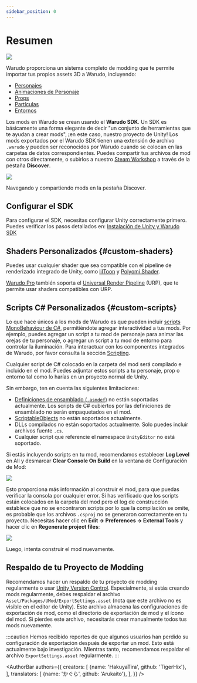 ```yaml
---
sidebar_position: 0
---
```


# Resumen

![](/doc-img/mod-cover.jpg)

Warudo proporciona un sistema completo de modding que te permite importar tus propios assets 3D a Warudo, incluyendo:

* [Personajes](character-mod)
* [Animaciones de Personaje](character-animation-mod)
* [Props](prop-mod)
* [Partículas](particle-mod)
* [Entornos](environment-mod)

Los mods en Warudo se crean usando el **Warudo SDK**. Un SDK es básicamente una forma elegante de decir "un conjunto de herramientas que te ayudan a crear mods", ¡en este caso, nuestro proyecto de Unity! Los mods exportados por el Warudo SDK tienen una extensión de archivo `.warudo` y pueden ser reconocidos por Warudo cuando se colocan en las carpetas de datos correspondientes. Puedes compartir tus archivos de mod con otros directamente, o subirlos a nuestro [Steam Workshop](https://steamcommunity.com/app/2079120/workshop/) a través de la pestaña **Discover**.

![](/doc-img/en-mod-8.png)
<p class="img-desc">Navegando y compartiendo mods en la pestaña Discover.</p>

## Configurar el SDK

Para configurar el SDK, necesitas configurar Unity correctamente primero.  
Puedes verificar los pasos detallados en: [Instalación de Unity y Warudo SDK](sdk-installation.md)

## Shaders Personalizados {#custom-shaders}

Puedes usar cualquier shader que sea compatible con el pipeline de renderizado integrado de Unity, como [lilToon](https://lilxyzw.github.io/lilToon/#/) y [Poiyomi Shader](https://www.poiyomi.com/).

[Warudo Pro](../pro.md) también soporta el [Universal Render Pipeline](https://docs.unity3d.com/Manual/com.unity.render-pipelines.universal.html) (URP), que te permite usar shaders compatibles con URP.

## Scripts C# Personalizados {#custom-scripts}

Lo que hace únicos a los mods de Warudo es que pueden incluir [scripts MonoBehaviour de C#](https://docs.unity3d.com/ScriptReference/MonoBehaviour.html), permitiéndote agregar interactividad a tus mods. Por ejemplo, puedes agregar un script a tu mod de personaje para animar las orejas de tu personaje, o agregar un script a tu mod de entorno para controlar la iluminación. Para interactuar con los componentes integrados de Warudo, por favor consulta la sección [Scripting](../scripting/overview).

Cualquier script de C# colocado en la carpeta del mod será compilado e incluido en el mod. Puedes adjuntar estos scripts a tu personaje, prop o entorno tal como lo harías en un proyecto normal de Unity.

Sin embargo, ten en cuenta las siguientes limitaciones:

* [Definiciones de ensamblado (`.asmdef`)](https://docs.unity3d.com/Manual/ScriptCompilationAssemblyDefinitionFiles.html) no están soportadas actualmente. Los scripts de C# cubiertos por las definiciones de ensamblado no serán empaquetados en el mod.
* [ScriptableObjects](https://docs.unity3d.com/ScriptReference/ScriptableObject.html) no están soportados actualmente.
* DLLs compilados no están soportados actualmente. Solo puedes incluir archivos fuente `.cs`.
* Cualquier script que referencie el namespace `UnityEditor` no está soportado.

Si estás incluyendo scripts en tu mod, recomendamos establecer **Log Level** en All y desmarcar **Clear Console On Build** en la ventana de Configuración de Mod:

![](/doc-img/en-mod-13.png)

Esto proporciona más información al construir el mod, para que puedas verificar la consola por cualquier error. Si has verificado que los scripts están colocados en la carpeta del mod pero el log de construcción establece que no se encontraron scripts por lo que la compilación se omite, es probable que los archivos `.csproj` no se generaron correctamente en tu proyecto. Necesitas hacer clic en **Edit → Preferences → External Tools** y hacer clic en **Regenerate project files**:

![](/doc-img/en-mod-12.png)

Luego, intenta construir el mod nuevamente.

## Respaldo de tu Proyecto de Modding

Recomendamos hacer un respaldo de tu proyecto de modding regularmente o usar [Unity Version Control](https://unity.com/solutions/version-control). Especialmente, si estás creando mods regularmente, debes respaldar el archivo `Asset/Packages/UMod/ExportSettings.asset` (nota que este archivo no es visible en el editor de Unity). Este archivo almacena las configuraciones de exportación de mod, como el directorio de exportación de mod y el ícono del mod. Si pierdes este archivo, necesitarás crear manualmente todos tus mods nuevamente.

:::caution
Hemos recibido reportes de que algunos usuarios han perdido su configuración de exportación después de exportar un mod. Esto está actualmente bajo investigación. Mientras tanto, recomendamos respaldar el archivo `ExportSettings.asset` regularmente.
:::

<AuthorBar authors={{
  creators: [
    {name: 'HakuyaTira', github: 'TigerHix'},
  ],  translators: [
    {name: 'かぐら', github: 'Arukaito'},
  ],
}} />
